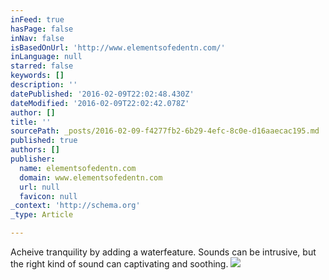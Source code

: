 ```yaml
---
inFeed: true
hasPage: false
inNav: false
isBasedOnUrl: 'http://www.elementsofedentn.com/'
inLanguage: null
starred: false
keywords: []
description: ''
datePublished: '2016-02-09T22:02:48.430Z'
dateModified: '2016-02-09T22:02:42.078Z'
author: []
title: ''
sourcePath: _posts/2016-02-09-f4277fb2-6b29-4efc-8c0e-d16aaecac195.md
published: true
authors: []
publisher:
  name: elementsofedentn.com
  domain: www.elementsofedentn.com
  url: null
  favicon: null
_context: 'http://schema.org'
_type: Article

---
```

Acheive tranquility by adding a waterfeature.  Sounds can be intrusive, but the right kind of sound can captivating and soothing.
![](http://res.cloudinary.com/hrscywv4p/image/upload/c_fill,g_faces:center,h_140,w_140/xyyuvxrcauqwu4c1wbvz.jpg)